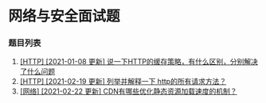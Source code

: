# 网络与安全面试题

### 题目列表

1. [[HTTP] [2021-01-08 更新] 说一下HTTP的缓存策略，有什么区别，分别解决了什么问题](https://github.com/Jeddy-2020/front-end-every-code-interview/issues/8)
2. [[HTTP] [2021-02-19 更新] 列举并解释一下 http的所有请求方法？](https://github.com/Jeddy-2020/front-end-every-code-interview/issues/24)
3. [[网络] [2021-02-22 更新] CDN有哪些优化静态资源加载速度的机制？](https://github.com/Jeddy-2020/front-end-every-code-interview/issues/25)

